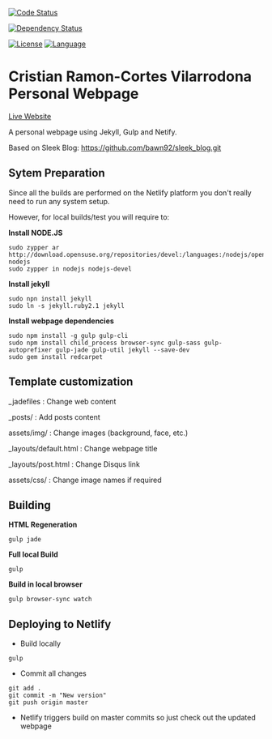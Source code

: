 <!-- [![Build Status](https://travis-ci.org/XX)](https://travis-ci.org/XX) -->
<!-- [![Coverage Status](https://codecov.io/github/XX)](https://codecov.io/github/XX) -->
[![Code Status](https://api.codacy.com/project/badge/Grade/cb48abdc642a4c159705ae77188fbf5a)](https://www.codacy.com/app/cristianrcv/personal-webpage?utm_source=github.com&amp;utm_medium=referral&amp;utm_content=cristianrcv/personal-webpage&amp;utm_campaign=Badge_Grade)
<!-- [![Maven Central](https://maven-badges.herokuapp.com/maven-central/XX)](https://maven-badges.herokuapp.com/maven-central/XX) -->
[![Dependency Status](https://www.versioneye.com/user/projects/59f6eca40fb24f1f01ae45a1/badge.svg?style=flat-square)](https://www.versioneye.com/user/projects/59f6eca40fb24f1f01ae45a1)
<!-- [![Javadocs](http://javadoc.io/badge/XX.svg)](http://javadoc.io/doc/XX) -->
[![License](http://img.shields.io/badge/license-MIT-blue.svg)](https://github.com/cristianrcv/personal-webpage/blob/master/LICENSE)
[![Language](http://img.shields.io/badge/language-scala-brightgreen.svg)](https://img.shields.io/badge/language-JavaScript-brightgreen.svg)

Cristian Ramon-Cortes Vilarrodona Personal Webpage
=============================

[Live Website](https://cristianrcv.netlify.com)


A personal webpage using Jekyll, Gulp and Netify.

Based on Sleek Blog: https://github.com/bawn92/sleek_blog.git


## Sytem Preparation

Since all the builds are performed on the Netlify platform you don't really need to run any system setup.

However, for local builds/test you will require to:

**Install NODE.JS**

```shell
sudo zypper ar http://download.opensuse.org/repositories/devel:/languages:/nodejs/openSUSE_Leap_42.2/ nodejs
sudo zypper in nodejs nodejs-devel
```

**Install jekyll**

```shell
sudo npn install jekyll
sudo ln -s jekyll.ruby2.1 jekyll
```

**Install webpage dependencies**

```shell
sudo npm install -g gulp gulp-cli
sudo npm install child_process browser-sync gulp-sass gulp-autoprefixer gulp-jade gulp-util jekyll --save-dev
sudo gem install redcarpet
```


## Template customization

\_jadefiles		: Change web content

\_posts/		: Add posts content

assets/img/		: Change images (background, face, etc.)

\_layouts/default.html	: Change webpage title

\_layouts/post.html	: Change Disqus link

assets/css/		: Change image names if required


## Building

**HTML Regeneration**
```shell
gulp jade
```

**Full local Build**
```shell
gulp
```

**Build in local browser**
```shell
gulp browser-sync watch 
```

## Deploying to Netlify

- Build locally
```shell
gulp
```

- Commit all changes
```shell
git add .
git commit -m "New version"
git push origin master
```

- Netlify triggers build on master commits so just check out the updated webpage

